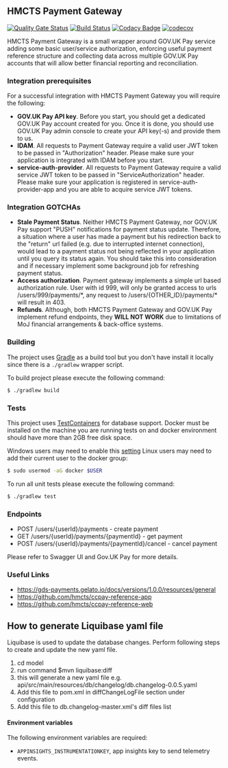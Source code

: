 ## HMCTS Payment Gateway
[![Quality Gate Status](https://sonarcloud.io/api/project_badges/measure?project=uk.gov.hmcts.reform.payment%3Apayment-app&metric=alert_status)](https://sonarcloud.io/dashboard?id=uk.gov.hmcts.reform.payment%3Apayment-app)
[![Build Status](https://travis-ci.org/hmcts/ccpay-payment-app.svg?branch=master)](https://travis-ci.org/hmcts/ccpay-payment-app)
[![Codacy Badge](https://api.codacy.com/project/badge/Grade/0cb10a161dc24d0092470cda7c304c87)](https://app.codacy.com/app/HMCTS/ccpay-payment-app)
[![codecov](https://codecov.io/gh/hmcts/ccpay-payment-app/branch/master/graph/badge.svg)](https://codecov.io/gh/hmcts/ccpay-payment-app)

HMCTS Payment Gateway is a small wrapper around GOV.UK Pay service adding some basic user/service authorization, 
enforcing useful payment reference structure and collecting data across multiple GOV.UK Pay accounts that will allow 
better financial reporting and reconciliation.   
 
### Integration prerequisites

For a successful integration with HMCTS Payment Gateway you will require the following:
* **GOV.UK Pay API key**. Before you start, you should get a dedicated GOV.UK Pay account created for you. Once it is done, 
you should use GOV.UK Pay admin console to create your API key(-s) and provide them to us.
* **IDAM**. All requests to Payment Gateway require a valid user JWT token to be passed in "Authorization" header. 
Please make sure your application is integrated with IDAM before you start.  
* **service-auth-provider**. All requests to Payment Gateway require a valid service JWT token to be passed in 
"ServiceAuthorization" header. Please make sure your application is registered in service-auth-provider-app and you are 
able to acquire service JWT tokens. 

### Integration GOTCHAs

* **Stale Payment Status**. Neither HMCTS Payment Gateway, nor GOV.UK Pay support "PUSH" notifications for payment status update. 
Therefore, a situation where a user has made a payment but his redirection back to the "return" url failed (e.g. due to interrupted 
internet connection), would lead to a payment status not being reflected in your application until you query its status again.
You should take this into consideration and if necessary implement some background job for refreshing payment status.
* **Access authorization**. Payment gateway implements a simple url based authorization rule. User with id 999, will only be granted 
access to urls /users/999/payments/\*, any request to /users/{OTHER_ID}/payments/\* will result in 403.
* **Refunds**. Although, both HMCTS Payment Gateway and GOV.UK Pay implement refund endpoints, they **WILL NOT WORK** due to limitations
of MoJ financial arrangements & back-office systems.

### Building
The project uses [Gradle](https://gradle.org) as a build tool but you don't have install it locally since there is a
`./gradlew` wrapper script.  

To build project please execute the following command:

```bash
$ ./gradlew build
```
### Tests

This project uses [TestContainers](https://www.testcontainers.org/usage/database_containers.html#jdbc-url) for database support.
Docker must be installed on the machine you are running tests on and docker environment should have more than 2GB free disk space. 

Windows users may need to enable this [setting](https://github.com/testcontainers/testcontainers-java/issues/350)
Linux users may need to add their current user to the docker group:
```bash
$ sudo usermod -aG docker $USER
```

To run all unit tests please execute the following command:

```bash
$ ./gradlew test
```

### Endpoints

* POST /users/{userId}/payments - create payment
* GET /users/{userId}/payments/{paymentId} - get payment
* POST /users/{userId}/payments/{paymentId}/cancel - cancel payment

Please refer to Swagger UI and Gov.UK Pay for more details.


### Useful Links
* https://gds-payments.gelato.io/docs/versions/1.0.0/resources/general
* https://github.com/hmcts/ccpay-reference-app
* https://github.com/hmcts/ccpay-reference-web

## How to generate Liquibase yaml file
Liquibase is used to update the database changes. Perform following steps to create and update the new yaml file. 

1. cd model
2. run command $mvn liquibase:diff
3. this will generate a new yaml file e.g. api/src/main/resources/db/changelog/db.changelog-0.0.5.yaml
5. Add this file to pom.xml in diffChangeLogFile section under configuration
6. Add this file to db.changelog-master.xml's diff files list

#### Environment variables

The following environment variables are required:

- `APPINSIGHTS_INSTRUMENTATIONKEY`, app insights key to send telemetry events.
